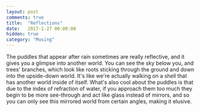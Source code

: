 ```yaml
---
layout: post
comments: true
title:  "Reflections"
date:   2017-1-27 00:00:00
hidden: true
category: "Musing"
---
```


The puddles that appear after rain sometimes are really reflective, and it gives you a glimpse into another world. You can see the sky below you, and trees' branches, which look like roots sticking through the ground and down into the upside-down world. It's like we're actually walking on a shell that has another world inside of itself. What's also cool about the puddles is that due to the index of refraction of water, if you approach them too much they begin to be more see-through and act like glass instead of mirrors, and so you can only see this mirrored world from certain angles, making it elusive.
